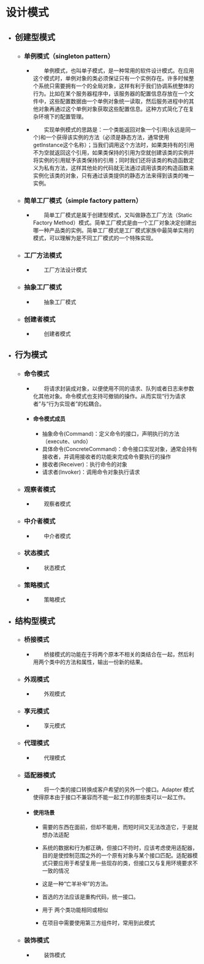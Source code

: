 # 设计模式

- ## 创建型模式

    - ### 单例模式（singleton pattern）
      
        - &emsp;&emsp;单例模式，也叫单子模式，是一种常用的软件设计模式。在应用这个模式时，单例对象的类必须保证只有一个实例存在。许多时候整个系统只需要拥有一个的全局对象，这样有利于我们协调系统整体的行为。比如在某个服务器程序中，该服务器的配置信息存放在一个文件中，这些配置数据由一个单例对象统一读取，然后服务进程中的其他对象再通过这个单例对象获取这些配置信息。这种方式简化了在复杂环境下的配置管理。
      
        - &emsp;&emsp;实现单例模式的思路是：一个类能返回对象一个引用(永远是同一个)和一个获得该实例的方法（必须是静态方法，通常使用getInstance这个名称）；当我们调用这个方法时，如果类持有的引用不为空就返回这个引用，如果类保持的引用为空就创建该类的实例并将实例的引用赋予该类保持的引用；同时我们还将该类的构造函数定义为私有方法，这样其他处的代码就无法通过调用该类的构造函数来实例化该类的对象，只有通过该类提供的静态方法来得到该类的唯一实例。
      
    - ### 简单工厂模式（simple factory pattern）
          
        - &emsp;&emsp;简单工厂模式是属于创建型模式，又叫做静态工厂方法（Static Factory Method）模式。简单工厂模式是由一个工厂对象决定创建出哪一种产品类的实例。简单工厂模式是工厂模式家族中最简单实用的模式，可以理解为是不同工厂模式的一个特殊实现。
          
    -  ### 工厂方法模式

        - &emsp;&emsp;工厂方法设计模式

    - ### 抽象工厂模式

        - &emsp;&emsp;抽象工厂模式

    - ### 创建者模式

        - &emsp;&emsp;创建者模式


- ## 行为模式

    - ### 命令模式

        - &emsp;&emsp;将请求封装成对象，以便使用不同的请求、队列或者日志来参数化其他对象。命令模式也支持可撤销的操作。从而实现“行为请求者”与“行为实现者”的松耦合。

        - #### 命令模式成员
            
            - 抽象命令(Command)：定义命令的接口，声明执行的方法（execute、undo）
            - 具体命令(ConcreteCommand)：命令接口实现对象，通常会持有接收者，并调用接收者的功能来完成命令要执行的操作
            - 接收者(Receiver)：执行命令的对象
            - 请求者(Invoker)：调用命令对象执行请求
            
    - ### 观察者模式

        - &emsp;&emsp;观察者模式

    - ### 中介者模式

        - &emsp;&emsp;中介者模式

    - ### 状态模式

        - &emsp;&emsp;状态模式

    - ### 策略模式

        - &emsp;&emsp;策略模式


- ## 结构型模式

    - ### 桥接模式

        - &emsp;&emsp;桥接模式的功能在于将两个原本不相关的类结合在一起，然后利用两个类中的方法和属性，输出一份新的结果。

    - ### 外观模式

        - &emsp;&emsp;外观模式

    - ### 享元模式

        - &emsp;&emsp;享元模式

    - ### 代理模式

        - &emsp;&emsp;代理模式

    - ### 适配器模式

        - &emsp;&emsp;将一个类的接口转换成客户希望的另外一个接口。Adapter 模式使得原本由于接口不兼容而不能一起工作的那些类可以一起工作。

        - #### 使用场景

            - 需要的东西在面前，但却不能用，而短时间又无法改造它，于是就想办法适配

            - 系统的数据和行为都正确，但接口不符时，应该考虑使用适配器，目的是使控制范围之外的一个原有对象与某个接口匹配。适配器模式只要应用于希望复用一些现存的类，但接口又与复用环境要求不一致的情况

            - 这是一种“亡羊补牢”的方法。

            - 首选的方法应该是重构代码，统一接口。

            - 用于 两个类功能相同或相似

            - 在项目中需要使用第三方组件时，常用到此模式

    - ### 装饰模式

        - &emsp;&emsp;装饰模式